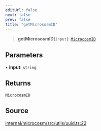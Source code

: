 ```yaml
---
editUrl: false
next: false
prev: false
title: "getMicrososmID"
---
```


> **getMicrososmID**(`input`): [`MicrocosmID`](../type-aliases/MicrocosmID.md)

## Parameters

• **input**: `string`

## Returns

[`MicrocosmID`](../type-aliases/MicrocosmID.md)

## Source

[internal/microcosm/src/utils/uuid.ts:22](https://github.com/nodenogg-in/alpha-p2p/blob/bd4a66e/internal/microcosm/src/utils/uuid.ts#L22)
